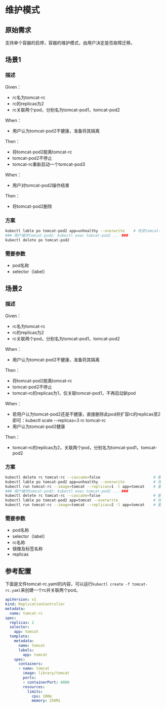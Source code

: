 # 维护模式
## 原始需求
支持单个容器的启停，容器的维护模式，由用户决定是否故障迁移。

## 场景1
### 描述
Given：
- rc名为tomcat-rc
- rc的replicas为2
- rc关联两个pod，分别名为tomcat-pod1，tomcat-pod2

When：
- 用户认为tomcat-pod2不健康，准备将其隔离

Then：
- 将tomcat-pod2脱离tomcat-rc
- tomcat-pod2不停止
- tomcat-rc重新启动一个tomcat-pod3

When：
- 用户对tomcat-pod2操作结束

Then：
- 将tomcat-pod2删除

### 方案
```sh
kubectl lable po tomcat-pod2 app=unhealthy --overwrite    # 改变tomcat-pod2的label，使之不符合tomcat-rc的selector
### 用户操作tomcat-pod2: kubectl exec tomcat-pod2 ... ###
kubectl delete po tomcat-pod2
```

### 需要参数
- pod名称
- selector（label）

## 场景2
### 描述
Given：
- rc名为tomcat-rc
- rc的replicas为2
- rc关联两个pod，分别名为tomcat-pod1，tomcat-pod2

When：
- 用户认为tomcat-pod2不健康，准备将其隔离

Then：
- 将tomcat-pod2脱离tomcat-rc
- tomcat-pod2不停止
- tomcat-rc的replicas为1，仅关联tomcat-pod1，不再启动新pod

When：
- 若用户认为tomcat-pod2还是不健康，直接删除此pod并扩容rc的replicas至2即可：kubectl scale --replicas=3 rc tomcat-rc
- 用户认为tomcat-pod2健康

Then：
- tomcat-rc的replicas为2，关联两个pod，分别名为tomcat-pod1，tomcat-pod2

### 方案
```sh
kubectl delete rc tomcat-rc --cascade=false                        # 删除tomcat-rc，由于指定了cascade=false，不会删除关联pod
kubectl lable po tomcat-pod2 app=unhealthy --overwrite             # 改变tomcat-pod2的label，使之不符合原tomcat-rc的selector
kubectl run tomcat-rc --image=tomcat --replicas=1 -l app=tomcat    # 重建tomcat-rc，减少replicas至1，将会自动关联到tomcat-pod1
### 用户操作tomcat-pod2: kubectl exec tomcat-pod2 ... ###
kubectl delete rc tomcat-rc --cascade=false                        # 删除tomcat-rc，由于指定了cascade=false，不会删除关联pod
kubectl lable po tomcat-pod2 app=tomcat --overwrite                # 改变tomcat-pod2的label，使之符合原tomcat-rc的selector
kubectl run tomcat-rc --image=tomcat --replicas=2 -l app=tomcat    # 重建tomcat-rc，恢复replicas至2，将会自动关联到tomcat-pod1和tomcat-pod2
```

### 需要参数
- pod名称
- selector（label）
- rc名称
- 镜像及标签名称
- replicas

## 参考配置
下面是文件tomcat-rc.yaml的内容，可以运行`kubectl create -f tomcat-rc.yaml`来创建一个rc并关联两个pod。
```yaml
apiVersion: v1
kind: ReplicationController
metadata:
  name: tomcat-rc
spec:
  replicas: 2
  selector:
    app: tomcat
  template:
    metadata:
      name: tomcat
      labels:
        app: tomcat
    spec:
      containers:
      - name: tomcat
        image: library/tomcat
        ports:
        - containerPort: 8080
        resources:
          limits:
            cpu: 100m
            memory: 256Mi
```